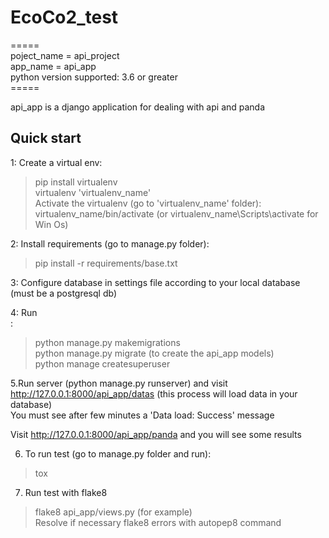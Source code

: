 # EcoCo2_test
=====<br />
poject_name = api_project<br />
app_name = api_app<br />
python version supported:  3.6 or greater<br />
=====<br />

api_app is a django application for dealing with api and panda<br />

Quick start
-----------
1: Create a virtual env:<br />
> pip install virtualenv<br />
> virtualenv 'virtualenv_name'<br />
Activate the virtualenv (go to 'virtualenv_name' folder):<br />
> virtualenv_name/bin/activate (or virtualenv_name\Scripts\activate for Win Os)<br />

2: Install requirements (go to manage.py folder):<br />
> pip install -r requirements/base.txt<br />

3: Configure database in settings file according to your local database (must be a postgresql db) <br /> 

4: Run <br/>:
> python manage.py makemigrations<br />
> python manage.py migrate (to create the api_app models)<br />
> python manage createsuperuser<br />


5.Run  server (python manage.py runserver) and visit http://127.0.0.1:8000/api_app/datas (this process will load data in your database) <br />
You must see after few minutes a 'Data load: Success' message<br />

Visit http://127.0.0.1:8000/api_app/panda and you will see some results<br />

6. To run test (go to manage.py folder and run):<br />
> tox <br />

7. Run test with flake8<br />
> flake8 api_app/views.py (for example)<br />
 Resolve if necessary flake8 errors with autopep8 command<br />
 